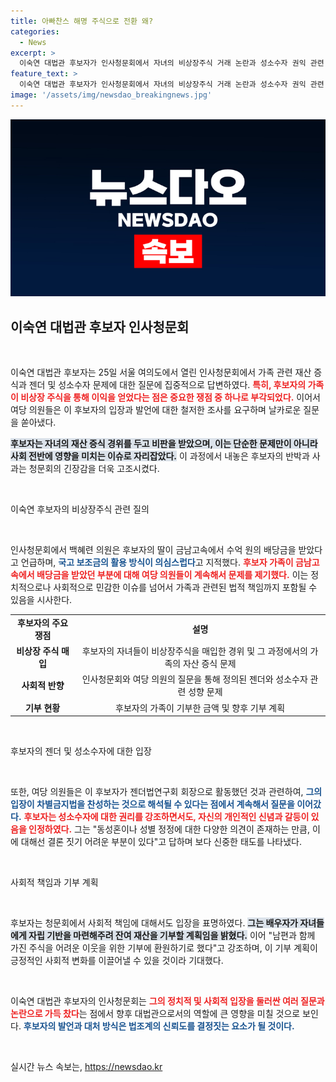 ```yaml
---
title: 아빠찬스 해명 주식으로 전환 왜?
categories:
  - News
excerpt: >
  이숙연 대법관 후보자가 인사청문회에서 자녀의 비상장주식 거래 논란과 성소수자 권익 관련 입장에 대한 날카로운 질문을 받으며 긴장이 감돌았다. 저는 편법 증여가 아니다라며 강한 반발을 보인 후보자의 입장이 더욱 주목받고 있다.
feature_text: >
  이숙연 대법관 후보자가 인사청문회에서 자녀의 비상장주식 거래 논란과 성소수자 권익 관련 입장에 대한 날카로운 질문을 받으며 긴장이 감돌았다. 저는 편법 증여가 아니다라며 강한 반발을 보인 후보자의 입장이 더욱 주목받고 있다.
image: '/assets/img/newsdao_breakingnews.jpg'
---
```


<p><img src="/assets/img/newsdao_breakingnews.jpg" alt="firstkoreanews 속보" /></p>

<h2 data-ke-size="size26">이숙연 대법관 후보자 인사청문회</h2>

<p data-ke-size="size16">&nbsp;</p>

<p>이숙연 대법관 후보자는 25일 서울 여의도에서 열린 인사청문회에서 가족 관련 재산 증식과 젠더 및 성소수자 문제에 대한 질문에 집중적으로 답변하였다. <b><span style="color: #ee2323;">특히, 후보자의 가족이 비상장 주식을 통해 이익을 얻었다는 점은 중요한 쟁점 중 하나로 부각되었다.</span></b> 이어서 여당 의원들은 이 후보자의 입장과 발언에 대한 철저한 조사를 요구하며 날카로운 질문을 쏟아냈다. </p>

<p><b><span style="background-color: #21538527;">후보자는 자녀의 재산 증식 경위를 두고 비판을 받았으며, 이는 단순한 문제만이 아니라 사회 전반에 영향을 미치는 이슈로 자리잡았다.</span></b> 이 과정에서 내놓은 후보자의 반박과 사과는 청문회의 긴장감을 더욱 고조시켰다. </p>

<p data-ke-size="size16">&nbsp;</p>

<p>이숙연 후보자의 비상장주식 관련 질의</p>

<p data-ke-size="size16">&nbsp;</p>

<p>인사청문회에서 백혜련 의원은 후보자의 딸이 금남고속에서 수억 원의 배당금을 받았다고 언급하며, <b><span style="color: #1a5490;">국고 보조금의 활용 방식이 의심스럽다</span></b>고 지적했다. <b><span style="color: #ee2323;">후보자 가족이 금남고속에서 배당금을 받았던 부분에 대해 여당 의원들이 계속해서 문제를 제기했다.</span></b> 이는 정치적으로나 사회적으로 민감한 이슈를 넘어서 가족과 관련된 법적 책임까지 포함될 수 있음을 시사한다. </p>

<p><!DOCTYPE html>
<html lang="ko">
<head>
    <meta charset="UTF-8">
    <title>이숙연 대법관 후보자</title>
</head>
<body>
    <table>
        <tr>
            <td style="text-align: center; height: 17px;"><b>후보자의 주요 쟁점</b></td>
            <td style="text-align: center; height: 17px;"><b>설명</b></td>
        </tr>
        <tr>
            <td style="text-align: center; height: 17px;"><b>비상장 주식 매입</b></td>
            <td style="text-align: center; height: 17px;">후보자의 자녀들이 비상장주식을 매입한 경위 및 그 과정에서의 가족의 자산 증식 문제</td>
        </tr>
        <tr>
            <td style="text-align: center; height: 17px;"><b>사회적 반향</b></td>
            <td style="text-align: center; height: 17px;">인사청문회와 여당 의원의 질문을 통해 정의된 젠더와 성소수자 관련 성향 문제</td>
        </tr>
        <tr>
            <td style="text-align: center; height: 17px;"><b>기부 현황</b></td>
            <td style="text-align: center; height: 17px;">후보자의 가족이 기부한 금액 및 향후 기부 계획</td>
        </tr>
    </table>
</body>
</html></p>

<p data-ke-size="size16">&nbsp;</p>

<p>후보자의 젠더 및 성소수자에 대한 입장</p>

<p data-ke-size="size16">&nbsp;</p>

<p>또한, 여당 의원들은 이 후보자가 젠더법연구회 회장으로 활동했던 것과 관련하여, <b><span style="color: #1a5490;">그의 입장이 차별금지법을 찬성하는 것으로 해석될 수 있다는 점에서 계속해서 질문을 이어갔다.</span></b> <b><span style="color: #ee2323;">후보자는 성소수자에 대한 권리를 강조하면서도, 자신의 개인적인 신념과 갈등이 있음을 인정하였다.</span></b> 그는 "동성혼이나 성별 정정에 대한 다양한 의견이 존재하는 만큼, 이에 대해선 결론 짓기 어려운 부분이 있다"고 답하며 보다 신중한 태도를 나타냈다. </p>

<p data-ke-size="size16">&nbsp;</p>

<p>사회적 책임과 기부 계획</p>

<p data-ke-size="size16">&nbsp;</p>

<p>후보자는 청문회에서 사회적 책임에 대해서도 입장을 표명하였다. <b><span style="background-color: #21538527;">그는 배우자가 자녀들에게 자립 기반을 마련해주려 잔여 재산을 기부할 계획임을 밝혔다.</span></b> 이어 "남편과 함께 가진 주식을 어려운 이웃을 위한 기부에 환원하기로 했다"고 강조하며, 이 기부 계획이 긍정적인 사회적 변화를 이끌어낼 수 있을 것이라 기대했다. </p>

<p data-ke-size="size16">&nbsp;</p>

<p>이숙연 대법관 후보자의 인사청문회는 <b><span style="color: #ee2323;">그의 정치적 및 사회적 입장을 둘러싼 여러 질문과 논란으로 가득 찼다</span></b>는 점에서 향후 대법관으로서의 역할에 큰 영향을 미칠 것으로 보인다. <b><span style="color: #1a5490;">후보자의 발언과 대처 방식은 법조계의 신뢰도를 결정짓는 요소가 될 것이다.</span></b></p>

<p data-ke-size="size16">&nbsp;</p>
실시간 뉴스 속보는, <a href="https://newsdao.kr" rel="dofollow">https://newsdao.kr</a>


